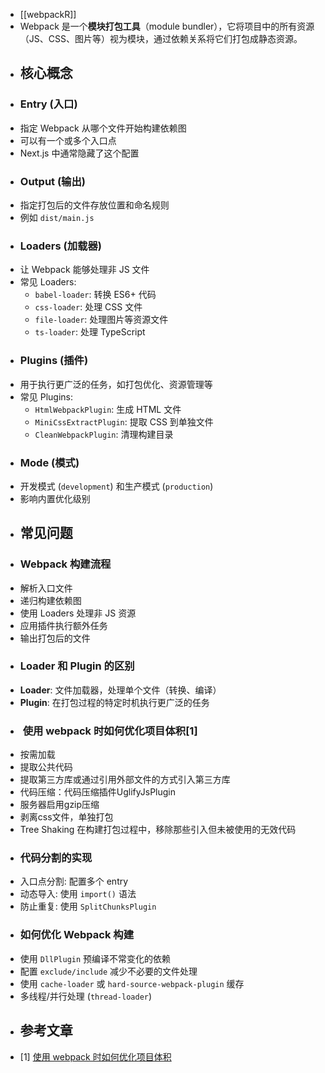 - [[webpackR]]
- Webpack 是一个**模块打包工具**（module bundler），它将项目中的所有资源（JS、CSS、图片等）视为模块，通过依赖关系将它们打包成静态资源。
- ## 核心概念
- ### Entry (入口)
- 指定 Webpack 从哪个文件开始构建依赖图
- 可以有一个或多个入口点
- Next.js 中通常隐藏了这个配置
- ### Output (输出)
- 指定打包后的文件存放位置和命名规则
- 例如 `dist/main.js`
- ### Loaders (加载器)
- 让 Webpack 能够处理非 JS 文件
- 常见 Loaders:
	- `babel-loader`: 转换 ES6+ 代码
	- `css-loader`: 处理 CSS 文件
	- `file-loader`: 处理图片等资源文件
	- `ts-loader`: 处理 TypeScript
- ### Plugins (插件)
- 用于执行更广泛的任务，如打包优化、资源管理等
- 常见 Plugins:
	- `HtmlWebpackPlugin`: 生成 HTML 文件
	- `MiniCssExtractPlugin`: 提取 CSS 到单独文件
	- `CleanWebpackPlugin`: 清理构建目录
- ### Mode (模式)
- 开发模式 (`development`) 和生产模式 (`production`)
- 影响内置优化级别
- ## 常见问题
- ### Webpack 构建流程
- 解析入口文件
- 递归构建依赖图
- 使用 Loaders 处理非 JS 资源
- 应用插件执行额外任务
- 输出打包后的文件
- ### Loader 和 Plugin 的区别
- **Loader**: 文件加载器，处理单个文件（转换、编译）
- **Plugin**: 在打包过程的特定时机执行更广泛的任务
- ###  使用 webpack 时如何优化项目体积[1]
- 按需加载
- 提取公共代码
- 提取第三方库或通过引用外部文件的方式引入第三方库
- 代码压缩：代码压缩插件UglifyJsPlugin
- 服务器启用gzip压缩
- 剥离css文件，单独打包
- Tree Shaking 在构建打包过程中，移除那些引入但未被使用的无效代码
- ### 代码分割的实现
- 入口点分割: 配置多个 entry
- 动态导入: 使用 `import()` 语法
- 防止重复: 使用 `SplitChunksPlugin`
- ### 如何优化 Webpack 构建
- 使用 `DllPlugin` 预编译不常变化的依赖
- 配置 `exclude/include` 减少不必要的文件处理
- 使用 `cache-loader` 或 `hard-source-webpack-plugin` 缓存
- 多线程/并行处理 (`thread-loader`)
- ## 参考文章
- [1] [使用 webpack 时如何优化项目体积](https://q.shanyue.tech/fe/webpack/78)